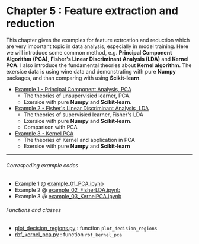 # Chapter 5 : Feature extraction and reduction
This chapter gives the examples for feature extrcation and reduction which are very important topic in data analysis, especially in model training. Here we will introduce some common method, e.g. **Principal Component Algorithm** **(PCA)**, **Fisher's Linear Discriminant Analysis (LDA)** and **Kernel PCA**. I also introduce the fundamental theories about **Kernel algorithm**. The exersice data is using wine data and demonstrating with pure **Numpy** packages, and than comparing with using **Scikit-learn**.

- [Example 1 - Principal Component Analysis, PCA](example_01_PCA.ipynb)
   - The theories of unsupervisied learner, PCA.
   - Exersice with pure **Numpy** and **Scikit-learn**.
- [Example 2 - Fisher's Linear Discriminant Analysis, LDA](example_02_FisherLDA.ipynb)
   - The theories of supervisied learner, Fisher's LDA
   - Exersice with pure **Numpy** and **Scikit-learn**.
   - Comparison with PCA
- [Example 3 - Kernel PCA](example_03_KernelPCA.ipynb)
   - The theories of Kernel and application in PCA
   - Exersice with pure **Numpy** and **Scikit-learn**

---
###### Correspoding example codes
* Example 1 @ [example_01_PCA.ipynb](example_01_PCA.ipynb)
* Example 2 @ [example_02_FisherLDA.ipynb](example_02_FisherLDA.ipynb)
* Example 3 @ [example_03_KernelPCA.ipynb](example_03_KernelPCA.ipynb)

###### Functions and classes
* [plot_decision_regions.py](plot_decision_regions.py) : function `plot_decision_regions`
* [rbf_kernel_pca.py](rbf_kernel_pca.py) : function `rbf_kernel_pca`
